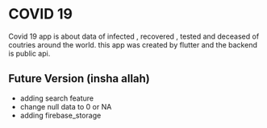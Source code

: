 # COVID 19

Covid 19 app is about data of infected , recovered , tested and deceased of coutries around the world. this app was created by flutter and the backend is public api.

## Future Version (insha allah)
 
 - adding search feature
 - change null data to 0 or NA
 - adding firebase_storage


